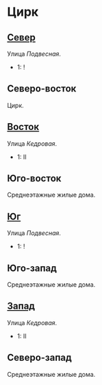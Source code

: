 # Цирк

## [Север](./585060.md)

Улица *Подвесная*.

* 1:    !

## Северо-восток

Цирк.

## [Восток](./590070.md)

Улица *Кедровая*.

* 1:    II

## Юго-восток

Среднеэтажные жилые дома.

## [Юг](./585080.md)

Улица *Подвесная*.

* 1:    !

## Юго-запад

Среднеэтажные жилые дома.

## [Запад](./580070.md)

Улица *Кедровая*.

* 1:    II

## Северо-запад

Среднеэтажные жилые дома.
